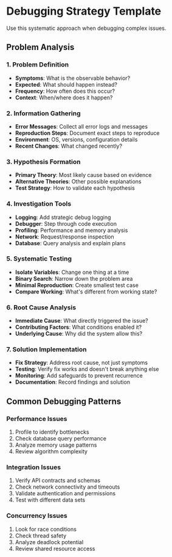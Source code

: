 # Debugging Strategy Template

Use this systematic approach when debugging complex issues.

## Problem Analysis

### 1. Problem Definition
- **Symptoms**: What is the observable behavior?
- **Expected**: What should happen instead?
- **Frequency**: How often does this occur?
- **Context**: When/where does it happen?

### 2. Information Gathering
- **Error Messages**: Collect all error logs and messages
- **Reproduction Steps**: Document exact steps to reproduce
- **Environment**: OS, versions, configuration details
- **Recent Changes**: What changed recently?

### 3. Hypothesis Formation
- **Primary Theory**: Most likely cause based on evidence
- **Alternative Theories**: Other possible explanations
- **Test Strategy**: How to validate each hypothesis

### 4. Investigation Tools
- **Logging**: Add strategic debug logging
- **Debugger**: Step through code execution
- **Profiling**: Performance and memory analysis
- **Network**: Request/response inspection
- **Database**: Query analysis and explain plans

### 5. Systematic Testing
- **Isolate Variables**: Change one thing at a time
- **Binary Search**: Narrow down the problem area
- **Minimal Reproduction**: Create smallest test case
- **Compare Working**: What's different from working state?

### 6. Root Cause Analysis
- **Immediate Cause**: What directly triggered the issue?
- **Contributing Factors**: What conditions enabled it?
- **Underlying Cause**: Why did the system allow this?

### 7. Solution Implementation
- **Fix Strategy**: Address root cause, not just symptoms
- **Testing**: Verify fix works and doesn't break anything else
- **Monitoring**: Add safeguards to prevent recurrence
- **Documentation**: Record findings and solution

## Common Debugging Patterns

### Performance Issues
1. Profile to identify bottlenecks
2. Check database query performance
3. Analyze memory usage patterns
4. Review algorithm complexity

### Integration Issues  
1. Verify API contracts and schemas
2. Check network connectivity and timeouts
3. Validate authentication and permissions
4. Test with different data sets

### Concurrency Issues
1. Look for race conditions
2. Check thread safety
3. Analyze deadlock potential
4. Review shared resource access